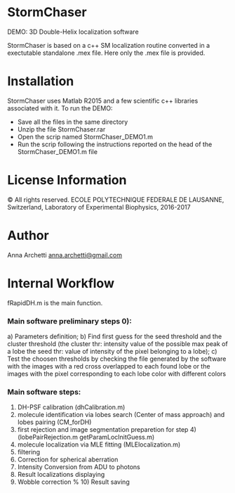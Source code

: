 # StormChaser
DEMO: 3D Double-Helix localization software 

StormChaser is based on a c++ SM localization routine converted in a exectutable standalone .mex file.
Here only the .mex file is provided.

# Installation
StormChaser uses Matlab R2015 and a few scientific c++ libraries associated with it. 
To run the DEMO:
- Save all the files in the same directory
- Unzip the file StormChaser.rar
- Open the scrip named StormChaser_DEMO1.m
- Run the scrip following the instructions reported on the head of the StormChaser_DEMO1.m file

# License Information
© All rights reserved. ECOLE POLYTECHNIQUE FEDERALE DE LAUSANNE, Switzerland, Laboratory of Experimental Biophysics, 2016-2017

# Author
Anna Archetti anna.archetti@gmail.com

# Internal Workflow
fRapidDH.m is the main function.

### Main software preliminary steps 0):
a) Parameters definition; 
b) Find first guess for the seed threshold and the cluster threshold
    (the cluster thr: intensity value of the possible max peak 
      of a lobe
      the seed thr: value of intensity of the pixel belonging to a lobe);
c) Test the choosen thresholds by checking the file generated by the 
    software with the images with a red cross overlapped to each found lobe
    or the images with the pixel corresponding to each lobe color with
    different colors

### Main software steps:
1) DH-PSF calibration (dhCalibration.m)
2) molecule identification via lobes search (Center of mass approach) 
   and lobes pairing (CM_forDH)
3) first rejection and image segmentation preparetion for step 4)
  (lobePairRejection.m getParamLocInitGuess.m)
4) molecule localization via MLE fitting (MLElocalization.m)
5) filtering
6) Correction for spherical aberration
7) Intensity Conversion from ADU to photons
8) Result localizations displaying
9) Wobble correction
% 10) Result saving
